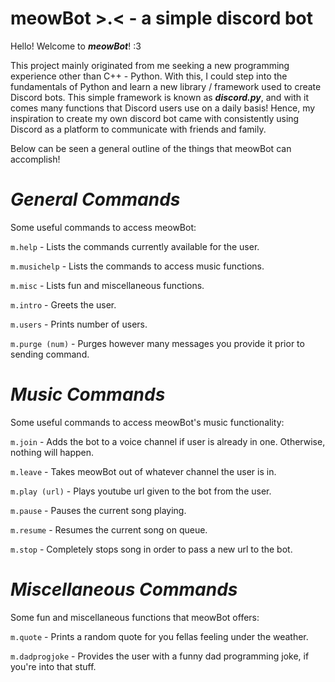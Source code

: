 # meowBot >.< - a simple discord bot

Hello! Welcome to ***meowBot***! :3

This project mainly originated from me seeking a new programming experience other than C++ - Python. 
With this, I could step into the fundamentals of Python and learn a new library / framework used to create Discord bots.
This simple framework is known as ***discord.py***, and with it comes many functions that Discord users use on a daily basis!
Hence, my inspiration to create my own discord bot came with consistently using Discord as a platform to communicate
with friends and family. 

Below can be seen a general outline of the things that meowBot can accomplish!

# ***General Commands***
Some useful commands to access meowBot:

```m.help``` - Lists the commands currently available for the user.

```m.musichelp``` - Lists the commands to access music functions.

```m.misc``` - Lists fun and miscellaneous functions.

```m.intro``` - Greets the user.

```m.users``` - Prints number of users.

```m.purge (num)``` - Purges however many messages you provide it prior to sending command.

# ***Music Commands***
Some useful commands to access meowBot's music functionality:

```m.join``` - Adds the bot to a voice channel if user is already in one. Otherwise, nothing will happen.

```m.leave``` - Takes meowBot out of whatever channel the user is in.

```m.play (url)``` - Plays youtube url given to the bot from the user.

```m.pause``` - Pauses the current song playing.

```m.resume``` - Resumes the current song on queue.

```m.stop``` - Completely stops song in order to pass a new url to the bot.

# ***Miscellaneous Commands***
Some fun and miscellaneous functions that meowBot offers:

```m.quote``` - Prints a random quote for you fellas feeling under the weather.

```m.dadprogjoke``` - Provides the user with a funny dad programming joke, if you're into that stuff.